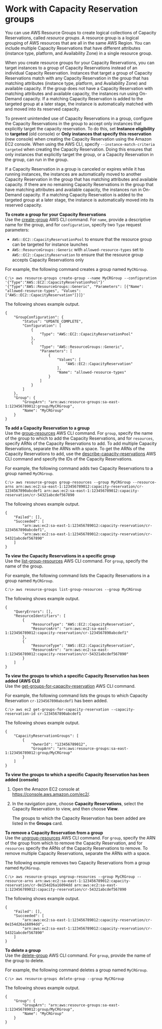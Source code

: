 # Work with Capacity Reservation groups<a name="create-cr-group"></a>

You can use AWS Resource Groups to create logical collections of Capacity Reservations, called *resource groups*\. A resource group is a logical grouping of AWS resources that are all in the same AWS Region\. You can include multiple Capacity Reservations that have different attributes \(instance type, platform, and Availability Zone\) in a single resource group\.

When you create resource groups for your Capacity Reservations, you can target instances to a group of Capacity Reservations instead of an individual Capacity Reservation\. Instances that target a group of Capacity Reservations match with any Capacity Reservation in the group that has matching attributes \(instance type, platform, and Availability Zone\) and available capacity\. If the group does not have a Capacity Reservation with matching attributes and available capacity, the instances run using On\-Demand capacity\. If a matching Capacity Reservation is added to the targeted group at a later stage, the instance is automatically matched with and moved into its reserved capacity\.

To prevent unintended use of Capacity Reservations in a group, configure the Capacity Reservations in the group to accept only instances that explicitly target the capacity reservation\. To do this, set **Instance eligibility** to **targeted** \(old console\) or **Only instances that specify this reservation** \(new console\) when creating the Capacity Reservation using the Amazon EC2 console\. When using the AWS CLI, specify `--instance-match-criteria targeted` when creating the Capacity Reservation\. Doing this ensures that only instances that explicitly target the group, or a Capacity Reservation in the group, can run in the group\.

If a Capacity Reservation in a group is canceled or expires while it has running instances, the instances are automatically moved to another Capacity Reservation in the group that has matching attributes and available capacity\. If there are no remaining Capacity Reservations in the group that have matching attributes and available capacity, the instances run in On\-Demand capacity\. If a matching Capacity Reservation is added to the targeted group at a later stage, the instance is automatically moved into its reserved capacity\.

**To create a group for your Capacity Reservations**  
Use the [create\-group](https://docs.aws.amazon.com/cli/latest/reference/resource-groups/create-group.html) AWS CLI command\. For `name`, provide a descriptive name for the group, and for `configuration`, specify two `Type` request parameters:
+ `AWS::EC2::CapacityReservationPool` to ensure that the resource group can be targeted for instance launches
+ `AWS::ResourceGroups::Generic` with `allowed-resource-types` set to `AWS::EC2::CapacityReservation` to ensure that the resource group accepts Capacity Reservations only

For example, the following command creates a group named `MyCRGroup`\.

```
C:\> aws resource-groups create-group --name MyCRGroup --configuration '{"Type":"AWS::EC2::CapacityReservationPool"}' '{"Type":"AWS::ResourceGroups::Generic", "Parameters": [{"Name": "allowed-resource-types", "Values": ["AWS::EC2::CapacityReservation"]}]}'
```

The following shows example output\.

```
{
    "GroupConfiguration": {
        "Status": "UPDATE_COMPLETE",
        "Configuration": [
            {
                "Type": "AWS::EC2::CapacityReservationPool"
            },
            {
                "Type": "AWS::ResourceGroups::Generic",
                "Parameters": [
                    {
                        "Values": [
                            "AWS::EC2::CapacityReservation"
                        ],
                        "Name": "allowed-resource-types"
                    }
                ]
            }
        ]
    },
    "Group": {
        "GroupArn": "arn:aws:resource-groups:sa-east-1:123456789012:group/MyCRGroup",
        "Name": "MyCRGroup"
    }
}
```

**To add a Capacity Reservation to a group**  
Use the [group\-resources](https://docs.aws.amazon.com/cli/latest/reference/resource-groups/group-resources.html) AWS CLI command\. For `group`, specify the name of the group to which to add the Capacity Reservations, and for `resources`, specify ARNs of the Capacity Reservations to add\. To add multiple Capacity Reservations, separate the ARNs with a space\. To get the ARNs of the Capacity Reservations to add, use the [ describe\-capacity\-reservations](https://docs.aws.amazon.com/cli/latest/reference/ec2/describe-capacity-reservations.html) AWS CLI command and specify the IDs of the Capacity Reservations\.

For example, the following command adds two Capacity Reservations to a group named `MyCRGroup`\.

```
C:\> aws resource-groups group-resources --group MyCRGroup --resource-arns arn:aws:ec2:sa-east-1:123456789012:capacity-reservation/cr-1234567890abcdef1 arn:aws:ec2:sa-east-1:123456789012:capacity-reservation/cr-54321abcdef567890
```

The following shows example output\.

```
{
    "Failed": [],
    "Succeeded": [
        "arn:aws:ec2:sa-east-1:123456789012:capacity-reservation/cr-1234567890abcdef1",
        "arn:aws:ec2:sa-east-1:123456789012:capacity-reservation/cr-54321abcdef567890"
    ]
}
```

**To view the Capacity Reservations in a specific group**  
Use the [list\-group\-resources](https://docs.aws.amazon.com/cli/latest/reference/resource-groups/list-group-resources.html) AWS CLI command\. For `group`, specify the name of the group\.

For example, the following command lists the Capacity Reservations in a group named `MyCRGroup`\.

```
C:\> aws resource-groups list-group-resources --group MyCRGroup
```

The following shows example output\.

```
{
    "QueryErrors": [],
    "ResourceIdentifiers": [
        {
            "ResourceType": "AWS::EC2::CapacityReservation",
            "ResourceArn": "arn:aws:ec2:sa-east-1:123456789012:capacity-reservation/cr-1234567890abcdef1"
        },
        {
            "ResourceType": "AWS::EC2::CapacityReservation",
            "ResourceArn": "arn:aws:ec2:sa-east-1:123456789012:capacity-reservation/cr-54321abcdef567890"
        }
    ]
}
```

**To view the groups to which a specific Capacity Reservation has been added \(AWS CLI\)**  
Use the [get\-groups\-for\-capacity\-reservation](https://docs.aws.amazon.com/cli/latest/reference/ec2/get-groups-for-capacity-reservation.html) AWS CLI command\. 

For example, the following command lists the groups to which Capacity Reservation `cr-1234567890abcdef1` has been added\.

```
C:\> aws ec2 get-groups-for-capacity-reservation --capacity-reservation-id cr-1234567890abcdef1
```

The following shows example output\.

```
{
    "CapacityReservationGroups": [
        {
            "OwnerId": "123456789012",
            "GroupArn": "arn:aws:resource-groups:sa-east-1:123456789012:group/MyCRGroup"
        }
    ]
}
```

**To view the groups to which a specific Capacity Reservation has been added \(console\)**

1. Open the Amazon EC2 console at [https://console\.aws\.amazon\.com/ec2/](https://console.aws.amazon.com/ec2/)\.

1. In the navigation pane, choose **Capacity Reservations**, select the Capacity Reservation to view, and then choose **View**\.

   The groups to which the Capacity Reservation has been added are listed in the **Groups** card\.

**To remove a Capacity Reservation from a group**  
Use the [ungroup\-resources](https://docs.aws.amazon.com/cli/latest/reference/resource-groups/ungroup-resources.html) AWS CLI command\. For `group`, specify the ARN of the group from which to remove the Capacity Reservation, and for `resources` specify the ARNs of the Capacity Reservations to remove\. To remove multiple Capacity Reservations, separate the ARNs with a space\.

The following example removes two Capacity Reservations from a group named `MyCRGroup`\.

```
C:\> aws resource-groups ungroup-resources --group MyCRGroup --resource-arns arn:aws:ec2:sa-east-1:123456789012:capacity-reservation/cr-0e154d26a16094dd arn:aws:ec2:sa-east-1:123456789012:capacity-reservation/cr-54321abcdef567890
```

The following shows example output\.

```
{
    "Failed": [],
    "Succeeded": [
        "arn:aws:ec2:sa-east-1:123456789012:capacity-reservation/cr-0e154d26a16094dd",
        "arn:aws:ec2:sa-east-1:123456789012:capacity-reservation/cr-54321abcdef567890"
    ]
}
```

**To delete a group**  
Use the [delete\-group](https://docs.aws.amazon.com/cli/latest/reference/resource-groups/delete-group.html) AWS CLI command\. For `group`, provide the name of the group to delete\.

For example, the following command deletes a group named `MyCRGroup`\.

```
C:\> aws resource-groups delete-group --group MyCRGroup
```

The following shows example output\.

```
{
    "Group": {
        "GroupArn": "arn:aws:resource-groups:sa-east-1:123456789012:group/MyCRGroup",
        "Name": "MyCRGroup"
    }
}
```